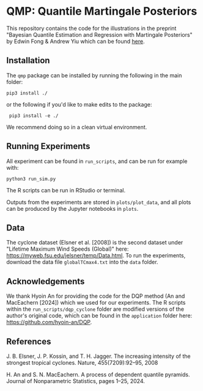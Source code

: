 # QMP: Quantile Martingale Posteriors
This repository contains the code for the illustrations in the preprint "Bayesian Quantile Estimation and Regression with Martingale Posteriors" by Edwin Fong & Andrew Yiu which can be found [here](https://arxiv.org/abs/2406.03358). 

## Installation
The `qmp` package can be installed by running the following in the main folder:
```
pip3 install ./
```
or the following if you'd like to make edits to the package:
```
 pip3 install -e ./
```
We recommend doing so in a clean virtual environment.

## Running Experiments
All experiment can be found in `run_scripts`, and can be run for example with:
```
python3 run_sim.py
```
The R scripts can be run in RStudio or terminal.

Outputs from the experiments are stored in `plots/plot_data`, and all plots can be produced by the Jupyter notebooks in `plots`. 

## Data
The cyclone dataset (Elsner et al. [2008]) is the second dataset under "Lifetime Maximum Wind Speeds (Global)" here: https://myweb.fsu.edu/jelsner/temp/Data.html. To run the experiments, download the data file `globalTCmax4.txt` into the `data` folder.


## Acknowledgements
We thank Hyoin An for providing the code for the DQP method (An and MacEachern [2024]) which we used for our experiments. The R scripts within the `run_scripts/dqp_cyclone` folder are modified versions of the author's original code, which can be found in the `application` folder here: https://github.com/hyoin-an/DQP. 

## References
J. B. Elsner, J. P. Kossin, and T. H. Jagger. The increasing intensity of the strongest tropical cyclones. Nature,
455(7209):92–95, 2008

H. An and S. N. MacEachern. A process of dependent quantile pyramids. Journal of Nonparametric Statistics,
pages 1–25, 2024.
